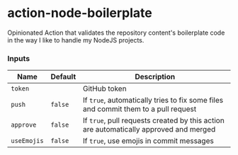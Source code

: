 # action-node-boilerplate

Opinionated Action that validates the repository content's boilerplate code in the way I like to handle my NodeJS projects.

### Inputs

Name|Default|Description
---|---|---
`token`||GitHub token
`push`|`false`|If `true`, automatically tries to fix some files and commit them to a pull request
`approve`|`false`|If `true`, pull requests created by this action are automatically approved and merged
`useEmojis`|`false`|If `true`, use emojis in commit messages